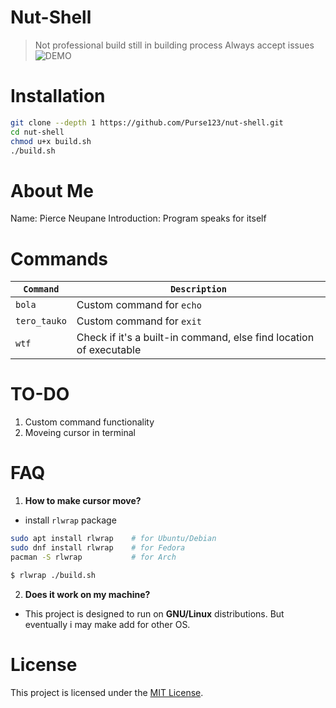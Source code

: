 # Nut-Shell
> Not professional build still in building process
> Always accept issues
![DEMO](https://github.com/user-attachments/assets/557624c7-f217-49f8-baaf-883b49408214)

# Installation
```sh 
git clone --depth 1 https://github.com/Purse123/nut-shell.git
cd nut-shell
chmod u+x build.sh
./build.sh
```

# About Me
Name: Pierce Neupane
Introduction: Program speaks for itself

# Commands
| `Command`    | `Description`                                      |
|------------|--------------------------------------------------|
| `bola`     | Custom command for `echo`                      |
| `tero_tauko` | Custom command for `exit`                    |
| `wtf`     | Check if it's a built-in command, else find location of executable |

# TO-DO
1. Custom command functionality
2. Moveing cursor in terminal

# FAQ
1. **How to make cursor move?**
- install `rlwrap` package
```sh
sudo apt install rlwrap    # for Ubuntu/Debian
sudo dnf install rlwrap    # for Fedora
pacman -S rlwrap           # for Arch

$ rlwrap ./build.sh
```
2. **Does it work on my machine?**
- This project is designed to run on **GNU/Linux** distributions. But eventually i may make add for other OS.

# License
This project is licensed under the [MIT License](LICENSE).
